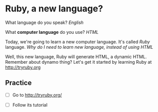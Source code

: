 # Ruby, a new language?

What language do you speak?
_English_

What __computer language__ do you use?
_HTML_

Today, we're going to learn a new computer language. It's called _Ruby_ language.
_Why do I need to learn new language, instead of using HTML_

Well, this new language, Ruby will generate HTML, a dynamic HTML. Remember about dynamo thing?
Let's get it started by learning Ruby at http://tryruby.org

## Practice
- [ ] Go to http://tryruby.org/
- [ ] Follow its tutorial





